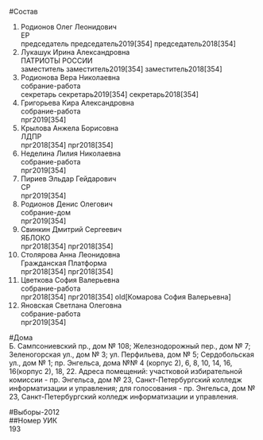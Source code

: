 #Состав  
1. Родионов Олег Леонидович  
    ЕР  
    председатель председатель2019[354] председатель2018[354]  
2. Лукашук Ирина Александровна  
    ПАТРИОТЫ РОССИИ  
    заместитель заместитель2019[354] заместитель2018[354]  
3. Родионова Вера Николаевна  
    собрание-работа  
    секретарь секретарь2019[354] секретарь2018[354]  
4. Григорьева Кира Александровна  
    собрание-работа  
    прг2019[354]  
5. Крылова Анжела Борисовна  
    ЛДПР  
    прг2018[354] прг2018[354]  
6. Неделина Лилия Николаевна  
    собрание-работа  
    прг2019[354]  
7. Пириев Эльдар Гейдарович  
    СР  
    прг2019[354]  
8. Родионов Денис Олегович  
    собрание-дом  
    прг2019[354]  
9. Свинкин Дмитрий Сергеевич  
    ЯБЛОКО  
    прг2018[354] прг2018[354]  
10. Столярова Анна Леонидовна  
    Гражданская Платформа  
    прг2018[354] прг2018[354]  
11. Цветкова София Валерьевна  
    собрание-работа  
    прг2018[354] прг2018[354] old[Комарова София Валерьевна]  
12. Яновская Светлана Олеговна  
    собрание-работа  
    прг2019[354]  
  
#Дома  
Б. Сампсониевский пр., дом № 108; Железнодорожный пер., дом № 7; Зеленогорская ул., дом № 3; ул. Перфильева, дом № 5; Сердобольская ул., дом № 1; пр. Энгельса, дома №№ 4 (корпус 2), 6, 8, 10, 14, 16, 16(корпус 2), 18, 22. Адреса помещений: участковой избирательной комиссии - пр. Энгельса, дом № 23, Санкт-Петербургский колледж информатизации и управления; для голосования - пр. Энгельса, дом № 23, Санкт-Петербургский колледж информатизации и управления.  
  
#Выборы-2012  
##Номер УИК  
193  
